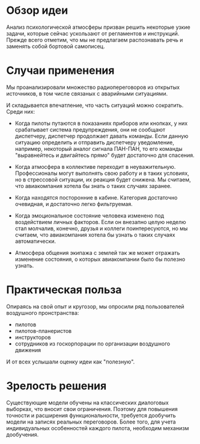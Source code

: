 # Обзор идеи

Анализ психологической атмосферы призван решить некоторые узкие задачи, которые сейчас ускользают от регламентов и инструкций.
Прежде всего отметим, что мы не предлагаем распознавать речь и заменять собой бортовой самописец.

# Случаи применения

Мы проанализировали множество радиопереговоров из открытых источников, в том числе связаных с аварийными ситуациями.

И складывается впечатление, что часть ситуаций можно сократить. Среди них:

- Когда пилоты путаются в показаниях приборов или кнопках, у них срабатывает система предупреждения, они не сообщают диспетчеру, диспетчер продолжает давать команды. Если данную ситуацию определить и отправить диспетчеру уведомление, например, некоторый аналог сигнала ПАН-ПАН, то его команды "выравнейтесь и двигайтесь прямо" будет достаточно для спасения.

- Когда атмосфера в коллективе переходит в неуважительную. Профессионалы могут выполнять свою работу и в таких условиях, но в стрессовой ситуации, их реакция будет снижена. Мы считаем, что авиакомпания хотела бы знать о таких случаях заранее.

- Когда находятся посторонние в кабине. Категория достаточно очевидная, и достаточно легко фильтруемая.

- Когда эмоциональное состояние человека изменено под воздействием личных факторов. Если он внезапно целую неделю стал молчалив, конечно, друзья и коллеги поинтересуются, но мы считаем, что авиакомпания хотела бы узнать о таких случаях автоматически.

- Атмосфера общения экипажа с землей так же может отражать изменение состояния, о которых авиакомпании было бы полезно узнать.

# Практическая польза

Опираясь на свой опыт и кругозор, мы опросили ряд пользователей воздушного пронстранства:
- пилотов
- пилотов-планеристов
- инструкторов
- сотрудников из госкорпорации по организации воздушного движения

И от всех услышали оценку идеи как "полезную".

# Зрелость решения

Существующие модели обучены на классических диалоговых выборках, что вносит свои ограничения. Поэтому для повышения точности и расширения функциональности, требуется дообучить модели на записях реальных переговоров.
Более того, для учета индивидуальных особенностей каждого пилота, необходим механизм дообучения.
